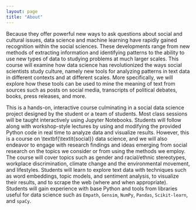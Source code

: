```yaml
---
layout: page
title: "About"
---
```


Because they offer powerful new ways to ask questions about social and cultural issues, data science and machine learning have rapidly gained recognition within the social sciences. These developments range from new methods of extracting information and identifying patterns to the ability to use new types of data to studying problems at much larger scales. This course will examine how data science has revolutionized the ways social scientists study culture, namely new tools for analyzing patterns in text data in different contexts and at different scales. More specifically, we will explore how these tools can be used to mine the meaning of text from sources such as posts on social media, transcripts of political debates, books, press releases, and more.

This is a hands-on, interactive course culminating in a social data science project designed by the student or a team of students. Most class sessions will be taught interactively using Jupyter Notebooks. Students will follow along with workshop-style lectures by using and modifying the provided Python code in real time to analyze data and visualize results. However, this is a course on \textbf{\textit{social}} data science, and we will also endeavor to engage with research findings and ideas emerging from social research on the topics we consider or from using the methods we employ. The course will cover topics such as gender and racial/ethnic stereotypes, workplace discrimination, climate change and the environmental movement, and lifestyles. Students will learn to explore text data with techniques such as word embeddings, topic models, and sentiment analysis, to visualize their results, and to scrape the web (where and when appropriate). Students will gain experience with base Python and tools from libraries useful for data science such as ``Empath``, ``Gensim``, ``NumPy``, ``Pandas``, ``Scikit-learn``, and ``spaCy``.
